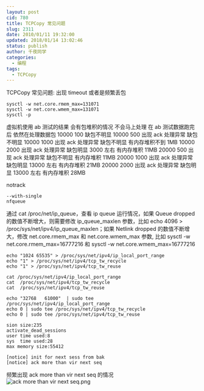 ```yaml
---
layout: post
cid: 780
title: TCPCopy 常见问题
slug: 2311
date: 2010/01/11 19:32:00
updated: 2018/01/14 13:02:46
status: publish
author: 千夜同学
categories: 
  - 编程
tags: 
  - TCPCopy
---
```



TCPCopy 常见问题:
出现 timeout 或者是频繁丢包

    sysctl -w net.core.rmem_max=131071
    sysctl -w net.core.wmem_max=131071
    sysctl -p

虚拟机使用 ab 测试的结果
会有包堆积的情况 不会马上处理 在 ab 测试数据跑完后 依然在处理数据包
10000    100    缺包不明显
10000    500    出现 ack 处理异常 缺包不明显
10000    1000   出现 ack 处理异常 缺包不明显 有内存堆积不到 1MB 
10000    2000   出现 ack 处理异常 缺包明显 3000 左右 有内存堆积 11MB
20000    500    出现 ack 处理异常 缺包不明显 有内存堆积 11MB
20000    1000   出现 ack 处理异常 缺包明显 13000 左右 有内存堆积 21MB
20000    2000   出现 ack 处理异常 缺包明显 13000 左右 有内存堆积 28MB

<!--more-->

notrack

    --with-single
    nfqueue

通过 cat /proc/net/ip_queue，查看 ip queue 运行情况，如果 Queue dropped 的数值不断增大，则需要修改
 ip_queue_maxlen 参数，比如 echo 4096 > /proc/sys/net/ipv4/ip_queue_maxlen；如果 Netlink dropped 的数值不断增大，修改 net.core.rmem_max 和 net.core.wmem_max 参数,
比如 sysctl -w net.core.rmem_max=16777216 和 sysctl -w net.core.wmem_max=16777216

    echo "1024 65535" > /proc/sys/net/ipv4/ip_local_port_range
    echo "1" > /proc/sys/net/ipv4/tcp_tw_recycle
    echo "1" > /proc/sys/net/ipv4/tcp_tw_reuse

    cat /proc/sys/net/ipv4/ip_local_port_range
    cat  /proc/sys/net/ipv4/tcp_tw_recycle
    cat  /proc/sys/net/ipv4/tcp_tw_reuse

    echo "32768   61000"  | sudo tee /proc/sys/net/ipv4/ip_local_port_range
    echo 0 | sudo tee /proc/sys/net/ipv4/tcp_tw_recycle
    echo 0 | sudo tee /proc/sys/net/ipv4/tcp_tw_reuse

    sion size:235
    activate_dead_sessions
    user time used:8
    sys  time used:28
    max memory size:55412

    [notice] init for next sess from bak
    [notice] ack more than vir next seq

频繁出现 ack more than vir next seq 的情况
![ack more than vir next seq.png][1]


  [1]: http://70data.net/usr/uploads/2015/07/2432934275.png